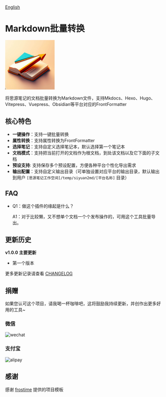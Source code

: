 [English](README.md)

# Markdown批量转换

<img src="./icon.png" width="160" height="160" alt="icon">

将思源笔记的文档批量转换为Markdown文件，支持Mkdocs、Hexo、Hugo、Vitepress、Vuepress、Obsidian等平台对应的FrontFormatter

## 核心特色

- **一键操作**：支持一键批量转换
- **属性转换**：支持属性转换为FrontFormatter
- **选择笔记**：支持自定义选择笔记本，默认选择第一个笔记本
- **文档模式**：支持把当前打开的文档作为根文档，到处该文档以及它下面的子文档
- **预设支持**: 支持保存多个预设配置，方便各种平台个性化导出需求
- **输出配置**：支持自定义输出目录（可单独设置对应平台的输出目录，默认输出到用户 `[思源笔记工作空间]/temp/siyuan2md/[平台名称]` 目录）

## FAQ

* Q1：做这个插件的缘起是什么？

  A1：对于比较懒，又不想单个文档一个个发布操作的，可用这个工具批量导出。

## 更新历史

**v1.0.0 主要更新**

- 第一个版本

更多更新记录请查看 [CHANGELOG](https://github.com/terwer/siyuan-plugin-2md/blob/main/CHANGELOG.md)

## 捐赠

如果您认可这个项目，请我喝一杯咖啡吧，这将鼓励我持续更新，并创作出更多好用的工具~

### 微信

<div>
<img src="https://static-rs-terwer.oss-cn-beijing.aliyuncs.com/donate/wechat.jpg" alt="wechat" style="width:280px;height:375px;" />
</div>

### 支付宝

<div>
<img src="https://static-rs-terwer.oss-cn-beijing.aliyuncs.com/donate/alipay.jpg" alt="alipay" style="width:280px;height:375px;" />
</div>

## 感谢

感谢 [frostime](https://github.com/siyuan-note/plugin-sample-vite-svelte) 提供的项目模板